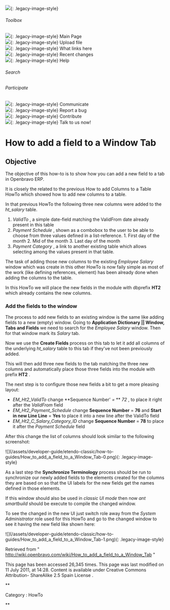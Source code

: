 ![](skins/openbravo/images/social-blogs-sidebar-banner.png){: .legacy-image-style}

######  Toolbox

![](skins/openbravo/images/flecha1.jpg){: .legacy-image-style} Main Page  
![](skins/openbravo/images/flecha1.jpg){: .legacy-image-style} Upload file  
![](skins/openbravo/images/flecha1.jpg){: .legacy-image-style} What links here  
![](skins/openbravo/images/flecha1.jpg){: .legacy-image-style} Recent changes  
![](skins/openbravo/images/flecha1.jpg){: .legacy-image-style} Help  
  
  

######  Search

######  Participate

![](skins/openbravo/images/flecha1.jpg){: .legacy-image-style} Communicate  
![](skins/openbravo/images/flecha1.jpg){: .legacy-image-style} Report a bug  
![](skins/openbravo/images/flecha1.jpg){: .legacy-image-style} Contribute  
![](skins/openbravo/images/flecha1.jpg){: .legacy-image-style} Talk to us now!  

  

#  How to add a field to a Window Tab

##  Objective

The objective of this how-to is to show how you can add a new  field  to a
tab  in Openbravo ERP.

It is closely the related to the previous  How to add Columns to a Table
HowTo which showed how to add new columns to a table.

In that previous HowTo the following three new columns were added to the
_ht_salary_ table.

  1. _ValidTo_ , a simple date-field matching the ValidFrom date already present in this table 
  2. _Payment Schedule_ , shown as a combobox to the user to be able to choose from three values defined in a list-reference. 
    1. First day of the month 
    2. Mid of the month 
    3. Last day of the month 
  3. _Payment Category_ , a link to another existing table which allows selecting among the values present in that table. 

The task of adding those new columns to the existing _Employee Salary_ window
which was create in  this  other HowTo is now faily simple as most of the work
(like defining references, element) has been already done when adding the
columns to the table.

In this HowTo we will place the new fields in the module with dbprefix **HT2**
which already contains the new columns.

###  Add the fields to the window

The process to add new fields to an existing window is the same like adding
fields to a new (empty) window. Going to **Application Dictionary || Window,
Tabs and Fields** we need to search for the _Employee Salary_ window. Then for
that window mark its _Salary_ tab.

Now we use the **Create Fields** process on this tab to let it add all columns
of the underlying _ht_salary_ table to this tab if they've not been previously
added.

This will then add three new fields to the tab matching the three new columns
and automatically place those three fields into the module with prefix **HT2**
.

The next step is to configure those new fields a bit to get a more pleasing
layout:

  * _EM_Ht2_ValidTo_ change **Sequence Number' _=_ ** _72_ , to place it right after the _ValidFrom_ field 
  * _EM_Ht2_Payment_Schedule_ change **Sequence Number** = **76** and **Start in new Line Line** = **Yes** to place it into a new line after the ValidTo field 
  * _EM_Ht2_C_Salary_Category_ID_ change **Sequence Number** = **78** to place it after the _Payment Schedule_ field 

After this change the list of columns should look similar to the following
screenshot:

  

![](/assets/developer-guide/etendo-classic/how-to-
guides/How_to_add_a_field_to_a_Window_Tab-0.png){: .legacy-image-style}

  
As a last step the **Synchronize Terminology** process should be run to
synchronize our newly added fields to the elements created for the columns
they are based on so that the UI labels for the new fields get the names
defined in those elements.

If this window should also be used in _classic UI mode_ then now _ant
smartbuild_ should be execute to compile the changed window.

To see the changed in the new UI just switch role away from the _System
Administrator_ role used for this HowTo and go to the changed window to see it
having the new field like shown here:

  

![](/assets/developer-guide/etendo-classic/how-to-
guides/How_to_add_a_field_to_a_Window_Tab-1.png){: .legacy-image-style}

Retrieved from "
http://wiki.openbravo.com/wiki/How_to_add_a_field_to_a_Window_Tab  "

This page has been accessed 26,345 times. This page was last modified on 11
July 2011, at 14:28. Content is available under  Creative Commons Attribution-
ShareAlike 2.5 Spain License  .

  
**

Category  :  HowTo

**

